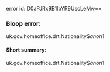 error id: D0aPJRx9B1lbYR9UscLeMw==
### Bloop error:

uk.gov.homeoffice.drt.Nationality$$anon$1
#### Short summary: 

uk.gov.homeoffice.drt.Nationality$$anon$1